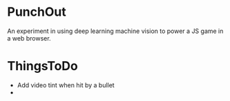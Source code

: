 # PunchOut
An experiment in using deep learning machine vision to power a JS game in a web browser.

# ThingsToDo
* Add video tint when hit by a bullet
* 